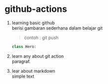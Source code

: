 # github-actions

1. learning basic github\
   berisi gambaran sederhana dalam belajar git
   > contoh : git push
   ```python
   class Hero:
   ```

2. learn any about git action\
   paragraf.

3. lear about markdown\
   simple text
